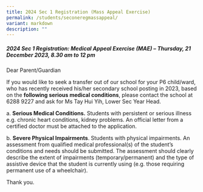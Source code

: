 ```yaml
---
title: 2024 Sec 1 Registration (Mass Appeal Exercise)
permalink: /students/seconeregmassappeal/
variant: markdown
description: ""
---
```

##### **2024 Sec 1 Registration: Medical Appeal Exercise (MAE) – Thursday, 21 December 2023, 8.30 am to 12 pm**

Dear Parent/Guardian 

If you would like to seek a transfer out of our school for your P6 child/ward, who has recently received his/her secondary school posting in 2023, based on the **following serious medical conditions**, please contact the school at 6288 9227 and ask for Ms Tay Hui Yih, Lower Sec Year Head. 

a.	**Serious Medical Conditions.** Students with persistent or serious illness e.g. chronic heart conditions, kidney problems. An official letter from a certified doctor must be attached to the application. 

b.	**Severe Physical Impairments**. Students with physical impairments. An assessment from qualified medical professional(s) of the student’s conditions and needs should be submitted. The assessment should clearly describe the extent of impairments (temporary/permanent) and the type of assistive device that the student is currently using (e.g. those requiring permanent use of a wheelchair). 

Thank you. 
